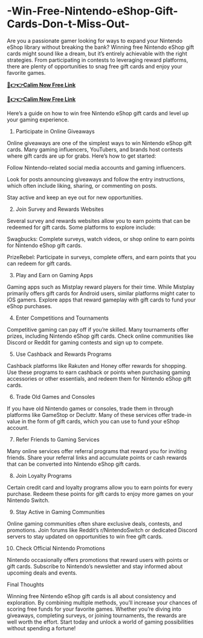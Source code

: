 # -Win-Free-Nintendo-eShop-Gift-Cards-Don-t-Miss-Out-
Are you a passionate gamer looking for ways to expand your Nintendo eShop library without breaking the bank? Winning free Nintendo eShop gift cards might sound like a dream, but it’s entirely achievable with the right strategies. From participating in contests to leveraging reward platforms, there are plenty of opportunities to snag free gift cards and enjoy your favorite games.

**[🔴👉👉Calim Now Free Link](https://tinyurl.com/gift-free-nintendo2024-now)**

**[🔴👉👉Calim Now Free Link](https://tinyurl.com/gift-free-nintendo2024-now)**

Here’s a guide on how to win free Nintendo eShop gift cards and level up your gaming experience.

1. Participate in Online Giveaways

Online giveaways are one of the simplest ways to win Nintendo eShop gift cards. Many gaming influencers, YouTubers, and brands host contests where gift cards are up for grabs. Here’s how to get started:

Follow Nintendo-related social media accounts and gaming influencers.

Look for posts announcing giveaways and follow the entry instructions, which often include liking, sharing, or commenting on posts.

Stay active and keep an eye out for new opportunities.

2. Join Survey and Rewards Websites

Several survey and rewards websites allow you to earn points that can be redeemed for gift cards. Some platforms to explore include:

Swagbucks: Complete surveys, watch videos, or shop online to earn points for Nintendo eShop gift cards.

PrizeRebel: Participate in surveys, complete offers, and earn points that you can redeem for gift cards.

3. Play and Earn on Gaming Apps

Gaming apps such as Mistplay reward players for their time. While Mistplay primarily offers gift cards for Android users, similar platforms might cater to iOS gamers. Explore apps that reward gameplay with gift cards to fund your eShop purchases.

4. Enter Competitions and Tournaments

Competitive gaming can pay off if you’re skilled. Many tournaments offer prizes, including Nintendo eShop gift cards. Check online communities like Discord or Reddit for gaming contests and sign up to compete.

5. Use Cashback and Rewards Programs

Cashback platforms like Rakuten and Honey offer rewards for shopping. Use these programs to earn cashback or points when purchasing gaming accessories or other essentials, and redeem them for Nintendo eShop gift cards.

6. Trade Old Games and Consoles

If you have old Nintendo games or consoles, trade them in through platforms like GameStop or Decluttr. Many of these services offer trade-in value in the form of gift cards, which you can use to fund your eShop account.

7. Refer Friends to Gaming Services

Many online services offer referral programs that reward you for inviting friends. Share your referral links and accumulate points or cash rewards that can be converted into Nintendo eShop gift cards.

8. Join Loyalty Programs

Certain credit card and loyalty programs allow you to earn points for every purchase. Redeem these points for gift cards to enjoy more games on your Nintendo Switch.

9. Stay Active in Gaming Communities

Online gaming communities often share exclusive deals, contests, and promotions. Join forums like Reddit’s r/NintendoSwitch or dedicated Discord servers to stay updated on opportunities to win free gift cards.

10. Check Official Nintendo Promotions

Nintendo occasionally offers promotions that reward users with points or gift cards. Subscribe to Nintendo’s newsletter and stay informed about upcoming deals and events.

Final Thoughts

Winning free Nintendo eShop gift cards is all about consistency and exploration. By combining multiple methods, you’ll increase your chances of scoring free funds for your favorite games. Whether you’re diving into giveaways, completing surveys, or joining tournaments, the rewards are well worth the effort. Start today and unlock a world of gaming possibilities without spending a fortune!

